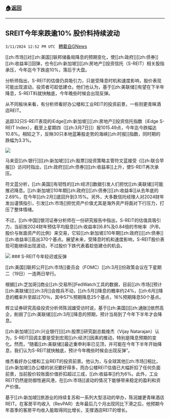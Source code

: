 ###  [:house:返回](README.md)
---


## SREIT今年来跌逾10% 股价料持续波动
`3/11/2024 12:52 PM UTC ` [轉載自GNews](https://gnews.org/articles/2384489)

[[zh:市场]]对[[zh:美国]]联邦储备局降息的预期变化，使[[zh:政府]][[zh:债券]][[zh:收益率]]回弹，也令[[zh:新加坡]][[zh:房地产]]投资信托（S-REIT）相关股指承压，今年迄今下跌逾10%，落后于大盘。

分析师指出，S-REIT的估值仍具吸引力，只是受降息时机和速度影响，股价表现可能出现波动，投资者可趁低建仓。他们也认为，基于[[zh:美联储]]有望在下半年降息，S-REIT料就快触底，今年晚些时候会出现反弹。

从不同板块来看，有分析师看好办公楼和工业REIT的投资前景，一些则更青睐酒店REIT。

追踪32只S-REIT表现的iEdge[[zh:新加坡]][[zh:房地产]]投资信托指数（iEdge S-REIT Index），截至上星期四（[[zh:3月7日]]）报1015.49点，今年迄今跌幅达10.8%。相较之下，反映30只本地蓝筹股走势的海峡[[zh:时报]]指数，同时期的跌幅为3.3%。

![](https://static.zaobao.com/s3fs-public/articles/2024/03/11/6f32f503-b296-485d-bd61-dc0076f90fc4.jpg?VersionId=N3Jj2RW56OmVjMDUNN7PM_YcZ3kMXIp5 "")

马来亚[[zh:银行]][[zh:新加坡]][[zh:股票]]投资策略主管符文蓝接受《[[zh:联合早报]]》访问时指出，[[zh:政府]][[zh:债券]][[zh:收益率]]上升，使S-REIT再次承压。

符文蓝分析，[[zh:美国]]有韧性的[[zh:经济]]数据引发人们担忧[[zh:美联储]]可能推迟降息。[[zh:新加坡]]10年期[[zh:政府]][[zh:债券]][[zh:收益率]]从去年底的2.69%，在今年[[zh:2月]]底回升到3.15%。另外，大多数信托经理人对2024财年发出谨慎指引，引发[[zh:市场]]担忧资产价值尤其是海外资产将面对下行压力，打压了整体情绪。

不过，[[zh:中国]]银河证券分析师在一份研究报告中指出，S-REIT的估值具吸引力，当前按2024财年预估平均股息[[zh:收益率]]6.8%及0.84倍的市帐率（P/B，股价与账面资产的比例）来交易，它较[[zh:新加坡]]10年期[[zh:政府]][[zh:债券]][[zh:收益率]]高出370个基点。展望未来，受降息时机和速度影响，S-REIT股价表现可能继续出现波动，不过股价下跌代表着趁低建仓的机会。

![](https://static.zaobao.com/s3fs-public/articles/2024/03/11/sreitonline-012028129.jpg?VersionId=on1gYLbcJe8HlwMckjypPP5niTDDZdlE "")   ### S-REIT今年较迟或反弹

[[zh:美国]]联邦公开[[zh:市场]]委员会（FOMC）[[zh:3月]]份政策会议在下星期二（19日）一连两日举行。

根据[[zh:芝加哥]]商业[[zh:交易所]]FedWatch工具的数据，目前[[zh:市场]]预计[[zh:美联储]][[zh:3月]]会按兵不动，[[zh:5月]]降息的概率约24%，[[zh:6月]]降息的概率升至超过70％，其中57%预期降息25个基点，16%预期降息50个基点。

辉立证券研究高级投资分析师陈润雄受访时说，基于[[zh:美国]][[zh:通胀]]依然高企，削弱了[[zh:美联储]][[zh:3月]]降息的预期，预计当局到了今年下半年才会降息。

[[zh:新加坡]][[zh:兴业银行]][[zh:股票]]研究副总裁维杰（Vijay Natarajan）认为，S-REIT回调主要是受到宏观[[zh:经济]]因素的推动，特别是降息预期的变化。然而，“随着[[zh:美联储]]最近重申利率已见顶，并可能在今年下半年开始降息，我们认为S-REIT就快触底，预计今年晚些时候会出现反弹”。

维杰看好办公楼和工业REIT的投资前景。他认为，与全球其他[[zh:市场]]相比，[[zh:新加坡]]办公楼的状况要好得多，而办公楼REIT估值已大幅折扣了任何负面前景，当前股价较账面价值折扣超过三成，[[zh:收益率]]约为6%。此外，工业REIT仍然是防御性避风港，在[[zh:市场]]波动的情况下能够带来稳定的盈利和资产价值。

基于[[zh:新加坡]]旅游业的持续复苏和一系列大型活动的举办，陈润雄更青睐酒店REIT。在客房平均收入（RevPAR）去年最后几个月出现同比下滑之后，他预期今年首季的客房平均收入能取得同比增长，支撑酒店REIT的增长。
